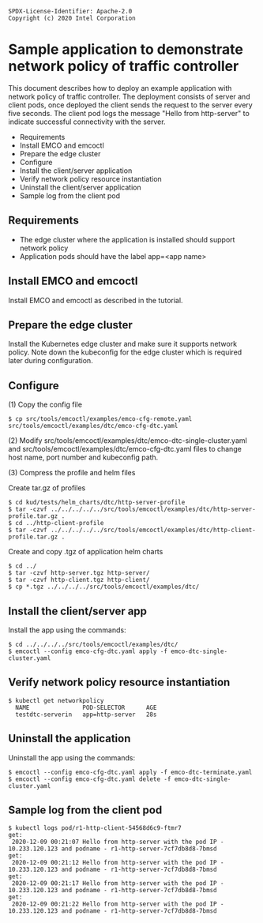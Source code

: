 ```text
SPDX-License-Identifier: Apache-2.0
Copyright (c) 2020 Intel Corporation
```
<!-- omit in toc -->
# Sample application to demonstrate network policy of traffic controller 
This document describes how to deploy an example application with network policy of traffic controller. The deployment consists of server and client pods, once deployed the client sends the request to the server every five seconds. The client pod logs the message "Hello from http-server" to indicate successful connectivity with the server. 

- Requirements
- Install EMCO and emcoctl
- Prepare the edge cluster
- Configure
- Install the client/server application
- Verify network policy resource instantiation
- Uninstall the client/server application
- Sample log from the client pod

## Requirements
- The edge cluster where the application is installed should support network policy
- Application pods should have the label app=&lt;app name&gt;

## Install EMCO and emcoctl
Install EMCO and emcoctl as described in the tutorial.

## Prepare the edge cluster
Install the Kubernetes edge cluster and make sure it supports network policy. Note down the kubeconfig for the edge cluster which is required later during configuration.

## Configure
(1) Copy the config file
```shell
$ cp src/tools/emcoctl/examples/emco-cfg-remote.yaml src/tools/emcoctl/examples/dtc/emco-cfg-dtc.yaml
```
(2) Modify src/tools/emcoctl/examples/dtc/emco-dtc-single-cluster.yaml and src/tools/emcoctl/examples/dtc/emco-cfg-dtc.yaml files to change host name, port number and kubeconfig path.

(3) Compress the profile and helm files

Create tar.gz of profiles
```shell
$ cd kud/tests/helm_charts/dtc/http-server-profile
$ tar -czvf ../../../../../src/tools/emcoctl/examples/dtc/http-server-profile.tar.gz .
$ cd ../http-client-profile
$ tar -czvf ../../../../../src/tools/emcoctl/examples/dtc/http-client-profile.tar.gz .
```
Create and copy .tgz of application helm charts
```shell
$ cd ../
$ tar -czvf http-server.tgz http-server/
$ tar -czvf http-client.tgz http-client/
$ cp *.tgz ../../../../src/tools/emcoctl/examples/dtc/
```

## Install the client/server app
Install the app using the commands:
```shell
$ cd ../../../../src/tools/emcoctl/examples/dtc/
$ emcoctl --config emco-cfg-dtc.yaml apply -f emco-dtc-single-cluster.yaml
```

## Verify network policy resource instantiation
```shell
$ kubectl get networkpolicy
  NAME               POD-SELECTOR      AGE
  testdtc-serverin   app=http-server   28s
```


## Uninstall the application
Uninstall the app using the commands:
```shell
$ emcoctl --config emco-cfg-dtc.yaml apply -f emco-dtc-terminate.yaml
$ emcoctl --config emco-cfg-dtc.yaml delete -f emco-dtc-single-cluster.yaml
```

## Sample log from the client pod

```shell
$ kubectl logs pod/r1-http-client-54568d6c9-ftmr7
get:
 2020-12-09 00:21:07 Hello from http-server with the pod IP - 10.233.120.123 and podname - r1-http-server-7cf7db8d8-7bmsd
get:
 2020-12-09 00:21:12 Hello from http-server with the pod IP - 10.233.120.123 and podname - r1-http-server-7cf7db8d8-7bmsd
get:
 2020-12-09 00:21:17 Hello from http-server with the pod IP - 10.233.120.123 and podname - r1-http-server-7cf7db8d8-7bmsd
get:
 2020-12-09 00:21:22 Hello from http-server with the pod IP - 10.233.120.123 and podname - r1-http-server-7cf7db8d8-7bmsd 
```
